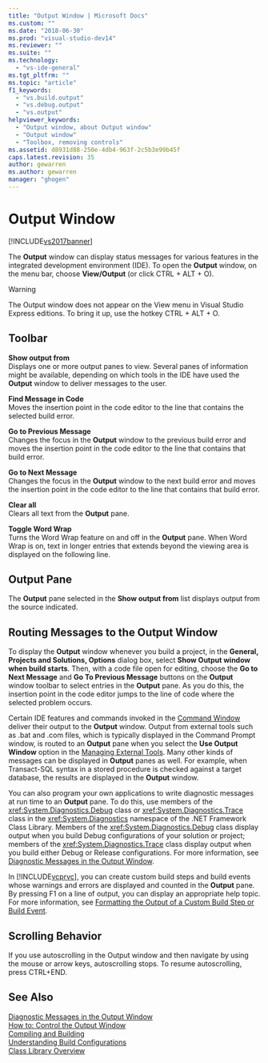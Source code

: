 ```yaml
---
title: "Output Window | Microsoft Docs"
ms.custom: ""
ms.date: "2018-06-30"
ms.prod: "visual-studio-dev14"
ms.reviewer: ""
ms.suite: ""
ms.technology: 
  - "vs-ide-general"
ms.tgt_pltfrm: ""
ms.topic: "article"
f1_keywords: 
  - "vs.build.output"
  - "vs.debug.output"
  - "vs.output"
helpviewer_keywords: 
  - "Output window, about Output window"
  - "Output window"
  - "Toolbox, removing controls"
ms.assetid: d8931d88-250e-4db4-963f-2c5b3e99b45f
caps.latest.revision: 35
author: gewarren
ms.author: gewarren
manager: "ghogen"
---
```

# Output Window
[!INCLUDE[vs2017banner](../../includes/vs2017banner.md)]

  
  
The **Output** window can display status messages for various features in the integrated development environment (IDE). To open the **Output** window, on the menu bar, choose **View/Output** (or click CTRL + ALT + O).  
  
> [!WARNING]
>  The Output window does not appear on the View menu in Visual Studio Express editions. To bring it up, use the hotkey CTRL + ALT + O.  
  
## Toolbar  
 **Show output from**  
 Displays one or more output panes to view. Several panes of information might be available, depending on which tools in the IDE have used the **Output** window to deliver messages to the user.  
  
 **Find Message in Code**  
 Moves the insertion point in the code editor to the line that contains the selected build error.  
  
 **Go to Previous Message**  
 Changes the focus in the **Output** window to the previous build error and moves the insertion point in the code editor to the line that contains that build error.  
  
 **Go to Next Message**  
 Changes the focus in the **Output** window to the next build error and moves the insertion point in the code editor to the line that contains that build error.  
  
 **Clear all**  
 Clears all text from the **Output** pane.  
  
 **Toggle Word Wrap**  
 Turns the Word Wrap feature on and off in the **Output** pane. When Word Wrap is on, text in longer entries that extends beyond the viewing area is displayed on the following line.  
  
## Output Pane  
 The **Output** pane selected in the **Show output from** list displays output from the source indicated.  
  
## Routing Messages to the Output Window  
 To display the **Output** window whenever you build a project, in the **General, Projects and Solutions, Options** dialog box, select **Show Output window when build starts**. Then, with a code file open for editing, choose the **Go to Next Message** and **Go To Previous Message** buttons on the **Output** window toolbar to select entries in the **Output** pane. As you do this, the insertion point in the code editor jumps to the line of code where the selected problem occurs.  
  
 Certain IDE features and commands invoked in the [Command Window](../../ide/reference/command-window.md) deliver their output to the **Output** window. Output from external tools such as .bat and .com files, which is typically displayed in the Command Prompt window, is routed to an **Output** pane when you select the **Use Output Window** option in the [Managing External Tools](../../ide/managing-external-tools.md). Many other kinds of messages can be displayed in **Output** panes as well. For example, when Transact-SQL syntax in a stored procedure is checked against a target database, the results are displayed in the **Output** window.  
  
 You can also program your own applications to write diagnostic messages at run time to an **Output** pane. To do this, use members of the <xref:System.Diagnostics.Debug> class or <xref:System.Diagnostics.Trace> class in the <xref:System.Diagnostics> namespace of the .NET Framework Class Library. Members of the <xref:System.Diagnostics.Debug> class display output when you build Debug configurations of your solution or project; members of the <xref:System.Diagnostics.Trace> class display output when you build either Debug or Release configurations. For more information, see [Diagnostic Messages in the Output Window](../../debugger/diagnostic-messages-in-the-output-window.md).  
  
 In [!INCLUDE[vcprvc](../../includes/vcprvc-md.md)], you can create custom build steps and build events whose warnings and errors are displayed and counted in the **Output** pane. By pressing F1 on a line of output, you can display an appropriate help topic. For more information, see [Formatting the Output of a Custom Build Step or Build Event](http://msdn.microsoft.com/library/92ad3e38-24d7-4b89-90e6-5a16f5f998da).  
  
## Scrolling Behavior  
 If you use autoscrolling in the Output window and then navigate by using the mouse or arrow keys, autoscrolling stops. To resume autoscrolling, press CTRL+END.  
  
## See Also  
 [Diagnostic Messages in the Output Window](../../debugger/diagnostic-messages-in-the-output-window.md)   
 [How to: Control the Output Window](http://msdn.microsoft.com/library/91aebd15-8854-4a7a-9f7d-57376fb4e858)   
 [Compiling and Building](../../ide/compiling-and-building-in-visual-studio.md)   
 [Understanding Build Configurations](../../ide/understanding-build-configurations.md)   
 [Class Library Overview](http://msdn.microsoft.com/library/7e4c5921-955d-4b06-8709-101873acf157)



